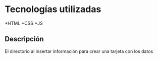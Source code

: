 # Tecnologías utilizadas 
  
 *HTML
 *CSS
 *JS

## Descripción

 El directorio al insertar información para crear una tarjeta con los datos

